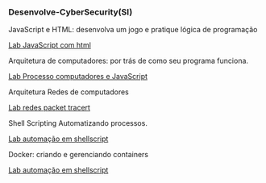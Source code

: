 
  <h3> Desenvolve-CyberSecurity(SI) </h3>  </p>
   
JavaScript e HTML: desenvolva um jogo e pratique lógica de programação </p>
<a href=https://github.com/BrunoSantos88/Desenvolve-Security/tree/main/javascript_semana_1/> Lab JavaScript com html </a>  </p>
        </li>
 Arquitetura de computadores: por trás de como seu programa funciona.  </p>
 <a href=https://github.com/BrunoSantos88/Desenvolve-Security/tree/main/arquitetura_semana_2/> Lab Processo computadores e JavaScript </a>  </p>

Arquitetura Redes de computadores  </p>
<a href=https://github.com/BrunoSantos88/Desenvolve-Trilha-SI/tree/main/redes_semana_5-6-7/> Lab redes packet tracert </a>  </p>

Shell Scripting Automatizando processos. </p>
<a href= https://github.com/BrunoSantos88/Desenvolve-Trilha-SI/tree/main/redes_semana_5-6-7/> Lab automação em shellscript </a>  </p>

Docker: criando e gerenciando containers </p>
 <a href= https://github.com/BrunoSantos88/Desenvolve-Trilha-SI/tree/main/docker_semana_9/> Lab automação em shellscript </a>  </p> 

